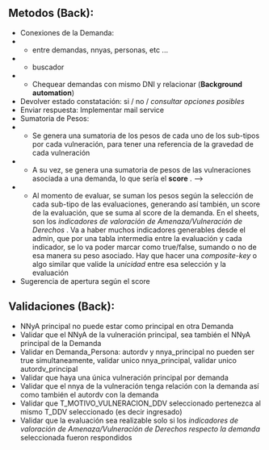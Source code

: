 ## Metodos (Back):

- Conexiones de la Demanda:
- - entre demandas, nnyas, personas, etc ...
- - buscador
- - Chequear demandas con mismo DNI y relacionar (**Background automation**)
- Devolver estado constatación: si / no / *consultar opciones posibles*
- Enviar respuesta: Implementar mail service
- Sumatoria de Pesos: 
- - Se genera una sumatoria de los pesos de cada uno de los sub-tipos por cada vulneración, para tener una referencia de la gravedad de cada vulneración
- - A su vez, se genera una sumatoria de pesos de las vulneraciones asociada a una demanda, lo que sería el **score** . -->
- - Al momento de evaluar, se suman los pesos según la selección de cada sub-tipo de las evaluaciones, generando así también, un score de la evaluación, que se suma al score de la demanda. En el sheets, son los *indicadores de valoración de Amenaza/Vulneración de Derechos* . Va a haber muchos indicadores generables desde el admin, que por una tabla intermedia entre la evaluación y cada indicador, se lo va poder marcar como true/false, sumando o no de esa manera su peso asociado. Hay que hacer una *composite-key* o algo similar que  valide la *unicidad* entre esa selección y la evaluación
- Sugerencia de apertura según el score


## Validaciones (Back):
- NNyA principal no puede estar como principal en otra Demanda
- Validar que el NNyA de la vulneración principal, sea también el NNyA principal de la Demanda
- Validar en Demanda_Persona:  autordv y nnya_principal no pueden ser true simultaneamente, validar unico nnya_principal, validar unico autordv_principal
- Validar que haya una única vulneración principal por demanda
- Validar que el nnya de la vulneración tenga relación con la demanda así como también el autordv con la demanda
- Validar que T_MOTIVO_VULNERACION_DDV seleccionado pertenezca al mismo T_DDV seleccionado (es decir ingresado)
- Validar que la evaluación sea realizable solo si los *indicadores de valoración de Amenaza/Vulneración de Derechos respecto la demanda* seleccionada fueron respondidos